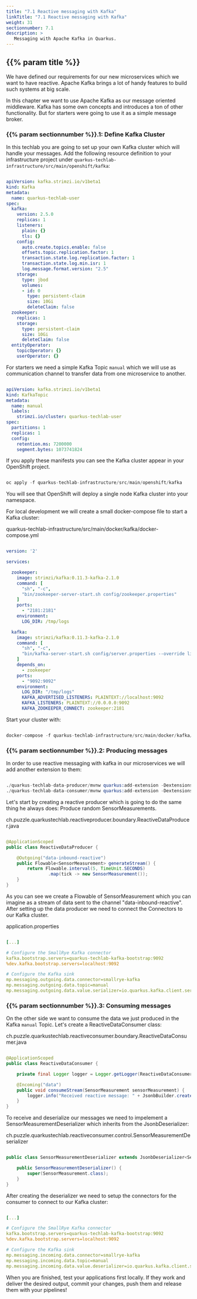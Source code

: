 ```yaml
---
title: "7.1 Reactive messaging with Kafka"
linkTitle: "7.1 Reactive messaging with Kafka"
weight: 31
sectionnumber: 7.1
description: >
   Messaging with Apache Kafka in Quarkus.
---
```


## {{% param title %}}

We have defined our requirements for our new microservices which we want to have reactive. Apache Kafka brings a lot of handy features to build such systems at big scale. 

In this chapter we want to use Apache Kafka as our message oriented middleware. Kafka has some own concepts and introduces a ton of other functionality. But for starters were going to use it as a simple message broker.

### {{% param sectionnumber %}}.1: Define Kafka Cluster

In this techlab you are going to set up your own Kafka cluster which will handle your messages. Add the following resource definition to your infrastructure project under `quarkus-techlab-infrastructure/src/main/openshift/kafka`: 

```yaml

apiVersion: kafka.strimzi.io/v1beta1
kind: Kafka
metadata:
  name: quarkus-techlab-user
spec:
  kafka:
    version: 2.5.0
    replicas: 1
    listeners:
      plain: {}
      tls: {}
    config:
      auto.create.topics.enable: false
      offsets.topic.replication.factor: 1
      transaction.state.log.replication.factor: 1
      transaction.state.log.min.isr: 1
      log.message.format.version: "2.5"
    storage:
      type: jbod
      volumes:
      - id: 0
        type: persistent-claim
        size: 10Gi
        deleteClaim: false
  zookeeper:
    replicas: 1
    storage:
      type: persistent-claim
      size: 10Gi
      deleteClaim: false
  entityOperator:
    topicOperator: {}
    userOperator: {}

```

For starters we need a simple Kafka Topic `manual` which we will use as communication channel to transfer data from one microservice to another. 

```yaml

apiVersion: kafka.strimzi.io/v1beta1
kind: KafkaTopic
metadata:
  name: manual
  labels:
    strimzi.io/cluster: quarkus-techlab-user
spec:
  partitions: 1
  replicas: 1
  config:
    retention.ms: 7200000
    segment.bytes: 1073741824

```

If you apply these manifests you can see the Kafka cluster appear in your OpenShift project.

```s

oc apply -f quarkus-techlab-infrastructure/src/main/openshift/kafka

```

You will see that OpenShift will deploy a single node Kafka cluster into your namespace. 

For local development we will create a small docker-compose file to start a Kafka cluster:

quarkus-techlab-infrastructure/src/main/docker/kafka/docker-compose.yml
```yaml

version: '2'

services:

  zookeeper:
    image: strimzi/kafka:0.11.3-kafka-2.1.0
    command: [
      "sh", "-c",
      "bin/zookeeper-server-start.sh config/zookeeper.properties"
    ]
    ports:
      - "2181:2181"
    environment:
      LOG_DIR: /tmp/logs

  kafka:
    image: strimzi/kafka:0.11.3-kafka-2.1.0
    command: [
      "sh", "-c",
      "bin/kafka-server-start.sh config/server.properties --override listeners=$${KAFKA_LISTENERS} --override advertised.listeners=$${KAFKA_ADVERTISED_LISTENERS} --override zookeeper.connect=$${KAFKA_ZOOKEEPER_CONNECT}"
    ]
    depends_on:
      - zookeeper
    ports:
      - "9092:9092"
    environment:
      LOG_DIR: "/tmp/logs"
      KAFKA_ADVERTISED_LISTENERS: PLAINTEXT://localhost:9092
      KAFKA_LISTENERS: PLAINTEXT://0.0.0.0:9092
      KAFKA_ZOOKEEPER_CONNECT: zookeeper:2181

```

Start your cluster with: 

```s

docker-compose -f quarkus-techlab-infrastructure/src/main/docker/kafka/docker-compose.yml up -d

```

### {{% param sectionnumber %}}.2: Producing messages

In order to use reactive messaging with kafka in our microservices we will add another extension to them: 

```s

./quarkus-techlab-data-producer/mvnw quarkus:add-extension -Dextensions="smallrye-reactive-messaging-kafka"
./quarkus-techlab-data-consumer/mvnw quarkus:add-extension -Dextensions="smallrye-reactive-messaging-kafka"

```

Let's start by creating a reactive producer which is going to do the same thing he always does: Produce random SensorMeasurements.

ch.puzzle.quarkustechlab.reactiveproducer.boundary.ReactiveDataProducer.java
```java

@ApplicationScoped
public class ReactiveDataProducer {

    @Outgoing("data-inbound-reactive")
    public Flowable<SensorMeasurement> generateStream() {
        return Flowable.interval(5, TimeUnit.SECONDS)
                .map(tick -> new SensorMeasurement());
    }
}

```

As you can see we create a Flowable of SensorMeasurement which you can imagine as a stream of data sent to the channel "data-inbound-reactive". After setting up the data producer we need to connect the Connectors to our Kafka cluster.

application.properties
```yaml

[...]

# Configure the SmallRye Kafka connector
kafka.bootstrap.servers=quarkus-techlab-kafka-bootstrap:9092
%dev.kafka.bootstrap.servers=localhost:9092

# Configure the Kafka sink
mp.messaging.outgoing.data.connector=smallrye-kafka
mp.messaging.outgoing.data.topic=manual
mp.messaging.outgoing.data.value.serializer=io.quarkus.kafka.client.serialization.JsonbSerializer

```

### {{% param sectionnumber %}}.3: Consuming messages

On the other side we want to consume the data we just produced in the Kafka `manual` Topic. 
Let's create a ReactiveDataConsumer class: 

ch.puzzle.quarkustechlab.reactiveconsumer.boundary.ReactiveDataConsumer.java
```java

@ApplicationScoped
public class ReactiveDataConsumer {

    private final Logger logger = Logger.getLogger(ReactiveDataConsumer.class.getName());

    @Incoming("data")
    public void consumeStream(SensorMeasurement sensorMeasurement) {
        logger.info("Received reactive message: " + JsonbBuilder.create().toJson(sensorMeasurement));
    }
}

```

To receive and deserialize our messages we need to impelement a SensorMeasurementDeserializer which inherits from the JsonbDeserializer: 

ch.puzzle.quarkustechlab.reactiveconsumer.control.SensorMeasurementDeserializer
```java

public class SensorMeasurementDeserializer extends JsonbDeserializer<SensorMeasurement> {

    public SensorMeasurementDeserializer() {
        super(SensorMeasurement.class);
    }
}

``` 

After creating the deserializer we need to setup the connectors for the consumer to connect to our Kafka cluster:

```yaml

[...]

# Configure the SmallRye Kafka connector
kafka.bootstrap.servers=quarkus-techlab-kafka-bootstrap:9092
%dev.kafka.bootstrap.servers=localhost:9092

# Configure the Kafka sink
mp.messaging.incoming.data.connector=smallrye-kafka
mp.messaging.incoming.data.topic=manual
mp.messaging.incoming.data.value.deserializer=io.quarkus.kafka.client.serialization.JsonbDeserializer

```

When you are finished, test your applications first locally. If they work and deliver the desired output, commit your changes, push them and release them with your pipelines!
